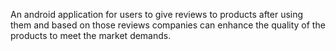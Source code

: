 An android application for users to give reviews to products after using them and based on those reviews companies can enhance the quality of the products to meet the market demands.
